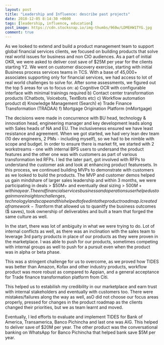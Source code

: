 ```yaml
---
layout: post
title: "Leadership and Influence: describe past projects"
date: 2018-12-05 8:14:30 +0600
tags: [leadership, influence, education]
post_image: https://cdn.stocksnap.io/img-thumbs/960w/LDMEHW1TYG.jpg
comment: true
---
```


As we looked to extend and build a product management team to support global financial services clients, we focused on building products that solve real world issues for business and non CIO audiences. As a part of initial OKR, we were asked to deliver cost save of $25M per year for the clients starting Y2. We went on customer discovery exercise, starting with initial Business process services teams in TCS. With a base of 45,000+ associates supporting only for financial services, we had access to lot of real world challenges to solve for. After some assessments, we figured out the top 5 areas for us to focus on: a) Cognitive OCR with configurable interface with minimal trainings required b) Contact center transformation products (Chatbots, Voicebots, TextBots etc) c) Workflow automation product d) Knowledge Management (Search) e) Trade Finance Transformation (TRADAA) f) Mortgage Origination Platform (mMortgage)

The decisions were made in concurrence with BU  head, technology & innovation head, engineering manager and key development leads along with Sales heads of NA and EU. The inclusiveness ensured we have least resistance and agreement. When we got started, we had very lean dev team (10 dev engineers, 2 PMs - including myself), so we had to be nimble with scope and budget. In order to ensure there is market fit, we started with 2 workstreams - one with internal BPS users to undersand the product features and the other one was with customers as part of various transformation led RFPs. I led the later part, got involved with RFPs to understand the customer ask and look at enhancing product featuresets. In this process, we continued building MVPs to demonstrate with customers as we looked to build the products. The MVP and customer demos helped us gain mindshare of larger sales leadership and within 3 months, we were participating in deals > $50M+ and eventually deal sizing > $500M+ within a year. The end financial services business and operations user helped us to gain more insight on challenges, technology landscape and this helped to feed into the product roadmap. I created a framework - Tran$form that allowed us to quanitfy the business outcomes ($ saves), took ownership of deliverables and built a team that forged the same culture as well.

In the start, there was lot of ambiguity in what we were trying to do. Lot of internal conflicts as well, as there was an inclination with the sales team to leverage 3rd party products in place of our products as they were proven in the marketplace. I was able to push for our products, sometimes competing with internal groups as well to push for a pursuit even when the product was in alpha or beta phase.

This was a stringent challenge for us to overcome, as we proved how TIDES was better than Amazon, Kofax and other industry products, workflow product was more robust as compared to Appian, and a general acceptance for Trade finance transformation platform from Citi.

This helped us to estabilish my credibility in our marketplace and earn trust with internal stakeholders and eventually with customers too. There were mistakes/failures along the way as well, asO  did not choose our focus areas properly, pressed for changes in the product roadmap as the clients changed their priorities, but we as team learnt and moved.

Eventually, I led efforts to evaluate and implement TIDES for Bank of America, Transamerica, Banco Pichincha and last one was AIG. This helped to deliver save of $20M per year. The other product was the conversational banking on WhatsApp for Banco Pichincha that helped bank save $5M per year.
